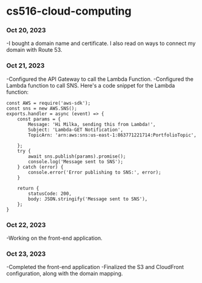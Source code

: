 # cs516-cloud-computing

### Oct 20, 2023 
-I bought a domain name and certificate. I also read on ways to connect my domain with Route 53. 

### Oct 21, 2023
-Configured the API Gateway to call the Lambda Function.
-Configured the Lambda function to call SNS. Here's a code snippet for the Lambda function:
```
const AWS = require('aws-sdk');
const sns = new AWS.SNS();
exports.handler = async (event) => {
    const params = {
        Message: 'Hi Milka, sending this from Lambda!',
        Subject: 'Lambda-GET Notification',
        TopicArn: 'arn:aws:sns:us-east-1:863771221714:PortfolioTopic',

    };
    try {
        await sns.publish(params).promise();
        console.log('Message sent to SNS');
    } catch (error) {
        console.error('Error publishing to SNS:', error);
    }

    return {
        statusCode: 200,
        body: JSON.stringify('Message sent to SNS'),
    };
}

```
### Oct 22, 2023
-Working on the front-end application. 

### Oct 23, 2023
-Completed the front-end application
-Finalized the S3 and CloudFront configuration, along with the domain mapping.


